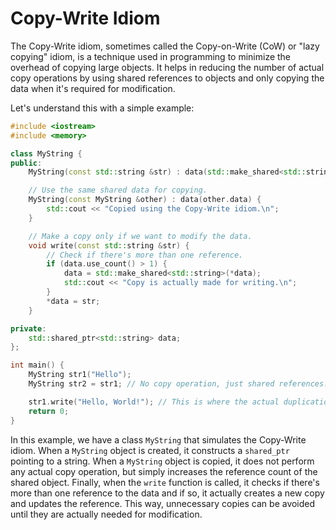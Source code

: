 # Copy-Write Idiom

The Copy-Write idiom, sometimes called the Copy-on-Write (CoW) or "lazy copying" idiom, is a technique used in programming to minimize the overhead of copying large objects. It helps in reducing the number of actual copy operations by using shared references to objects and only copying the data when it's required for modification.

Let's understand this with a simple example:

```cpp
#include <iostream>
#include <memory>

class MyString {
public:
    MyString(const std::string &str) : data(std::make_shared<std::string>(str)) {}

    // Use the same shared data for copying.
    MyString(const MyString &other) : data(other.data) { 
        std::cout << "Copied using the Copy-Write idiom.\n";
    }

    // Make a copy only if we want to modify the data.
    void write(const std::string &str) {
        // Check if there's more than one reference.
        if (data.use_count() > 1) {
            data = std::make_shared<std::string>(*data);
            std::cout << "Copy is actually made for writing.\n";
        }
        *data = str;
    }

private:
    std::shared_ptr<std::string> data;
};

int main() {
    MyString str1("Hello");
    MyString str2 = str1; // No copy operation, just shared references.

    str1.write("Hello, World!"); // This is where the actual duplication happens.
    return 0;
}
```

In this example, we have a class `MyString` that simulates the Copy-Write idiom. When a `MyString` object is created, it constructs a `shared_ptr` pointing to a string. When a `MyString` object is copied, it does not perform any actual copy operation, but simply increases the reference count of the shared object. Finally, when the `write` function is called, it checks if there's more than one reference to the data and if so, it actually creates a new copy and updates the reference. This way, unnecessary copies can be avoided until they are actually needed for modification.